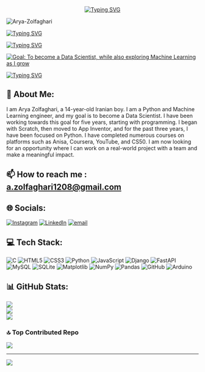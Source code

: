 <div align="center">
  <a href="https://github.com/Arya-Zolfaghari">
    <img src="https://readme-typing-svg.demolab.com?font=Fira+Code&weight=500&pause=1000&color=E6E6E6FF&background=94FF3F00&width=500&lines=Hello+I'm+Arya+Zolfaghari;A+Data+Scientist+And+ML+Engineer;+a.zolfaghari1208%40gmail.com" alt="Typing SVG" />
  </a>
</div>

<p><img align="center" src="https://user-images.githubusercontent.com/74038190/212749447-bfb7e725-6987-49d9-ae85-2015e3e7cc41.gif" alt="Arya-Zolfaghari" /></p>



<!-- <p><img align="center" src="https://user-images.githubusercontent.com/74038190/212750147-854a394f-fee9-4080-9770-78a4b7ece53f.gif" alt="Arya-Zolfaghari" /></p> -->


<a href="https://github.com/Arya-Zolfaghari"><img src="https://readme-typing-svg.demolab.com?font=Fira+Code&size=16&pause=5000&color=F7F7F7&random=false&width=800&lines=-+%F0%9F%94%AD+I%E2%80%99m+currently+working+on+%3A+Python+and+Data+Science+And+ML+Projects" alt="Typing SVG" /></a>

<a href="https://github.com/Arya-Zolfaghari"><img src="https://readme-typing-svg.demolab.com?font=Fira+Code&size=16&pause=5000&color=E6E6E6FF&background=94FF3F00&width=800&lines=-+%F0%9F%93%96+I%E2%80%99m+currently+working+on+Python+for+Data+Science+and+ML" alt="Typing SVG" /></a>

[![Goal: To become a Data Scientist, while also exploring Machine Learning as I grow](https://readme-typing-svg.demolab.com?font=Fira+Code&size=16&pause=5000&color=E6E6E6FF&background=94FF3F00&width=900&lines=-+%F0%9F%9A%80+Goal%3A+To+become+a+Data+Scientist%2C+while+also+exploring+Machine+Learning+as+I+grow)](https://github.com/Arya-Zolfaghari)

<a href="https://github.com/Arya-Zolfaghari">
  <img src="https://readme-typing-svg.demolab.com?font=Fira+Code&size=16&pause=1000&color=E6E6E6FF&background=94FF3F00&width=1300&lines=-+%F0%9F%94%AD+Interested+in%3A+Earning+certificates%2C+working+on+personal+and+team+projects%2C+applying+skills+to+real-world+datasets%2C+Programming" alt="Typing SVG" />
</a>


## 💫 About Me:
I am Arya Zolfaghari, a 14-year-old Iranian boy. I am a Python and Machine Learning engineer, and my goal is to become a Data Scientist. I have been working towards this goal for five years, starting with programming. I began with Scratch, then moved to App Inventor, and for the past three years, I have been focused on Python. I have completed numerous courses on platforms such as Anisa, Coursera, YouTube, and CS50. I am now looking for an opportunity where I can work on a real-world project with a team and make a meaningful impact.

## 📫 How to reach me : a.zolfaghari1208@gmail.com

## 🌐 Socials:
[![Instagram](https://img.shields.io/badge/Instagram-%23E4405F.svg?logo=Instagram&logoColor=white)](https://instagram.com/arya.zolfagharii) 
[![LinkedIn](https://img.shields.io/badge/LinkedIn-%230077B5.svg?logo=linkedin&logoColor=white)](https://linkedin.com/in/arya-zolfaghari) 
[![email](https://img.shields.io/badge/Email-D14836?logo=gmail&logoColor=white)](mailto:a.zolfaghari1208@gmail.com)

## 💻 Tech Stack:
![C](https://img.shields.io/badge/c-%2300599C.svg?style=for-the-badge&logo=c&logoColor=white) 
![HTML5](https://img.shields.io/badge/html5-%23E34F26.svg?style=for-the-badge&logo=html5&logoColor=white) 
![CSS3](https://img.shields.io/badge/css3-%231572B6.svg?style=for-the-badge&logo=css3&logoColor=white) 
![Python](https://img.shields.io/badge/python-3670A0?style=for-the-badge&logo=python&logoColor=ffdd54) 
![JavaScript](https://img.shields.io/badge/javascript-%23323330.svg?style=for-the-badge&logo=javascript&logoColor=%23F7DF1E) 
![Django](https://img.shields.io/badge/django-%23092E20.svg?style=for-the-badge&logo=django&logoColor=white) 
![FastAPI](https://img.shields.io/badge/FastAPI-005571?style=for-the-badge&logo=fastapi) 
![MySQL](https://img.shields.io/badge/mysql-4479A1.svg?style=for-the-badge&logo=mysql&logoColor=white) 
![SQLite](https://img.shields.io/badge/sqlite-%2307405e.svg?style=for-the-badge&logo=sqlite&logoColor=white) 
![Matplotlib](https://img.shields.io/badge/Matplotlib-%23ffffff.svg?style=for-the-badge&logo=Matplotlib&logoColor=black) 
![NumPy](https://img.shields.io/badge/numpy-%23013243.svg?style=for-the-badge&logo=numpy&logoColor=white) 
![Pandas](https://img.shields.io/badge/pandas-%23150458.svg?style=for-the-badge&logo=pandas&logoColor=white) 
![GitHub](https://img.shields.io/badge/github-%23121011.svg?style=for-the-badge&logo=github&logoColor=white) 
![Arduino](https://img.shields.io/badge/-Arduino-00979D?style=for-the-badge&logo=Arduino&logoColor=white)

## 📊 GitHub Stats:
![](https://github-readme-stats.vercel.app/api?username=Arya-Zolfaghari&theme=blue_navy&hide_border=false&include_all_commits=false&count_private=false)<br/>
![](https://nirzak-streak-stats.vercel.app/?user=Arya-Zolfaghari&theme=blue_navy&hide_border=false)<br/>
![](https://github-readme-stats.vercel.app/api/top-langs/?username=Arya-Zolfaghari&theme=blue_navy&hide_border=false&include_all_commits=false&count_private=false&layout=compact)

### 🔝 Top Contributed Repo
![](https://github-contributor-stats.vercel.app/api?username=Arya-Zolfaghari&limit=5&theme=shadow_blue&combine_all_yearly_contributions=true)

---
[![](https://visitcount.itsvg.in/api?id=Arya-Zolfaghari&icon=0&color=0)](https://visitcount.itsvg.in)

<!-- Proudly created with GPRM ( https://gprm.itsvg.in ) -->
